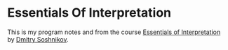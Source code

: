 # Essentials Of Interpretation

This is my program notes and from the course [Essentials of Interpretation](http://dmitrysoshnikov.com/courses/essentials-of-interpretation/) by [Dmitry Soshnikov](http://dmitrysoshnikov.com/).